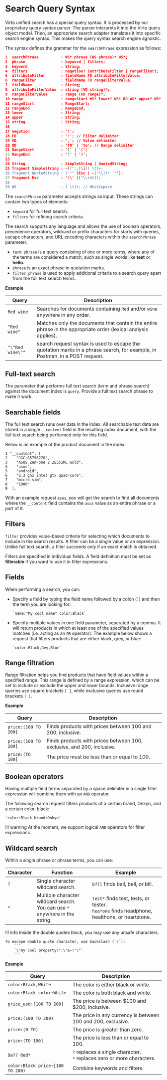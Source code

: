 ﻿# Search Query Syntax

Virto unified search has a special query syntax. It is processed by our proprietary query syntax parser. The parser interprets it into the Virto query object model. Then, an appropriate search adapter translates it into specific search engine syntax. This makes the query syntax search engine agnostic.

The syntax defines the grammar for the `searchPhrase` expression as follows:

```json
1  searchPhrase          : WS* phrase (WS phrase)* WS*;
2  phrase                : keyword | filters;
3  keyword               : String;
4  filters               : negation? (attributeFilter | rangeFilter);
5  attributeFilter       : fieldName FD attributeFilterValue;
6  rangeFilter           : fieldName FD rangeFilterValue;
7  fieldName             : String;
8  attributeFilterValue  : string (VD string)*;
9  rangeFilterValue      : range (VD range)*;
10 range                 : rangeStart WS* lower? WS* RD WS* upper? WS* rangeEnd;
11 rangeStart            : RangeStart;
12 rangeEnd              : RangeEnd;
13 lower                 : String;
14 upper                 : String;
15 string                : String;
16
17 negation              : '!';
18 FD                    : ':'; // Filter delimiter
19 VD                    : ','; // Value delimiter
20 RD                    : 'TO' | 'to'; // Range delimiter
21 RangeStart            : '[' | '(';
22 RangeEnd              : ']' | ')';
23
24 String                : SimpleString | QuotedString;
25 fragment SimpleString : ~[!":,[\]() \t]+;
26 fragment QuotedString : ('"' (Esc | ~["\\])* '"');
27 fragment Esc          : '\\' (["\\rnt]);
28
29 WS                    : [ \t]+; // Whitespace
```

The `searchPhrase` parameter accepts strings as input. These strings can contain two types of elements:

* `keyword` for full text search.
* `filters` for refining search criteria. 

The search supports any language and allows the use of boolean operators, precedence operators, wildcard or prefix characters for starts with queries, escape characters, and URL encoding characters within the `searchPhrase` parameter.

* `term phrase` is a query consisting of one or more terms, where any of the terms are considered a match, such as single words like **test** or **hello**.
* `phrase` is an exact phrase in quotation marks. 
* `filter phrase` is used to apply additional criteria to a search query apart from the full text search terms.


**Example**

| Query            | Description                                                                                                                |
|------------------|----------------------------------------------------------------------------------------------------------------------------|
| `Red wine`       | Searches for documents containing `Red` and/or `wine` anywhere in any order.                                               |
| `"Red wine"`     | Matches only the documents that contain the entire phrase in the appropriate order (lexical analysis applies).             |
| `"\"Red wine\""` | search request syntax is used to escape the quotation marks in a phrase search, for example, in Postman, in a POST request.|


## Full-text search
The parameter that performs full text search (term and phrase search) against the document index is `query`. Provide a full text search phrase to make it work.

## Searchable fields

The full text search runs over data in the index. All searchable text data are stored in a single `__content` field in the resulting index document, with the full text search being performed only for this field.

Below is an example of the product document in the index:

```
1 "__content": [
2    "JGC-85796278",
3    "ASUS ZenFone 2 ZE551ML Gold",
4    "asus",
5    "android",
6    "2.3 ghz intel gtx quad-core",
7    "micro-sim",
8    "1080"
9  ],
```

With an example request `asus`, you will get the search to find all documents where the `__content` field contains the `asus` value as an entire phrase or a part of it.

## Filters
`filter` provides value-based criteria for selecting which documents to include in the search results. A filter can be a single value or an expression. Unlike full text search, a filter succeeds only if an exact match is obtained.

Filters are specified in individual fields. A field definition must be set as **filterable** if you want to use it in filter expressions.

## Fields
When performing a search, you can:

* Specify a field by typing the field name followed by a colon (`:`) and then the term you are looking for:
    ```
    `name:"My cool name" color:Black`
    ```

* Specify multiple values in one field parameter, separated by a comma. It will return products in which at least one of the specified values matches (i.e. acting as an `OR` operator). The example below shows a request that filters products that are either black, grey, or blue:
    ```
    `color:Black,Gey,Blue`
    ```

## Range filtration
Range filtration helps you find products that have field values within a specified range. This range is defined by a range expression, which can be set to include or exclude the upper and lower bounds. Inclusive range queries use square brackets `[ ]`, while exclusive queries use round brackets `( )`.


**Example**

| Query                	| Description                                                            	|
|----------------------	|------------------------------------------------------------------------	|
| `price:[100 TO 200]` 	| Finds products with prices between 100 and 200, inclusive.             	|
| `price:(100 TO 200]` 	| Finds products with prices between 100, exclusive, and 200, inclusive. 	|
| `price:(TO 100]`     	| The price must be less than or equal to 100.                           	|

## Boolean operators
Having multiple field terms separated by a space delimiter in a single filter expression will combine them with an `AND` operator.

The following search request filters products of a certain brand, Onkyo, and a certain color, black:

```
`color:Black brand:Onkyo`
```

!!! warning
    At the moment, we support logical `AND` operators for filter expressions.

## Wildcard search
Within a single phrase or phrase terms, you can use:

| Character 	| Function                                                                        	| Example                                                                        	|
|-----------	|---------------------------------------------------------------------------------	|--------------------------------------------------------------------------------	|
| `?`       	| Single character wildcard search.                                               	| `b?ll` finds ball, bell, or bill.                                              	|
| `*`       	| Multiple character wildcard search.<br> You can use `*` anywhere in the string. 	| `test*` finds test, tests, or tester.<br> `hea*one` finds headphone, healthone, or heartstone. |

!!! info
    Inside the double quotes block, you may use any unsafe characters.
    
    To escape double quote character, use backslash (`\`):
        ```
        `\"my cool property\":\"&~!'\"`
        ```

**Example**

| Query                            	| Description                                                               	|
|----------------------------------	|---------------------------------------------------------------------------	|
| `color:Black,White`              	| The color is either black or white.                                       	|
| `color:Black color:White`        	| The color is both black and white.                                        	|
| `price_usd:[100 TO 200]`         	| The price is between $100 and $200, inclusive.                            	|
| `price:(100 TO 200)`             	| The price in any currency is between 100 and 200, exclusive.              	|
| `price:(0 TO)`                   	| The price is greater than zero.                                           	|
| `price:(TO 100]`                 	| The price is less than or equal to 100.                                   	|
| `Da?? Red*`                      	| `?` replaces a single character.<br>`*` replaces zero or more characters. 	|
| `color:Black price:[100 TO 200)` 	| Combine keywords and filters.                                             	|